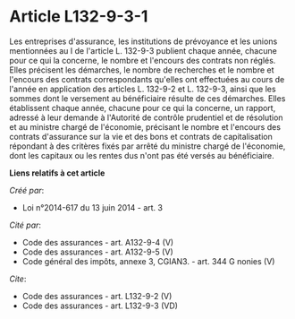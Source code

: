 # Article L132-9-3-1

Les entreprises d'assurance, les institutions de prévoyance et les unions mentionnées au I de l'article L. 132-9-3 publient
chaque année, chacune pour ce qui la concerne, le nombre et l'encours des contrats non réglés. Elles précisent les démarches,
le nombre de recherches et le nombre et l'encours des contrats correspondants qu'elles ont effectuées au cours de l'année en
application des articles L. 132-9-2 et L. 132-9-3, ainsi que les sommes dont le versement au bénéficiaire résulte de ces
démarches. Elles établissent chaque année, chacune pour ce qui la concerne, un rapport, adressé à leur demande à l'Autorité
de contrôle prudentiel et de résolution et au ministre chargé de l'économie, précisant le nombre et l'encours des contrats
d'assurance sur la vie et des bons et contrats de capitalisation répondant à des critères fixés par arrêté du ministre chargé
de l'économie, dont les capitaux ou les rentes dus n'ont pas été versés au bénéficiaire.

**Liens relatifs à cet article**

_Créé par_:

  - Loi n°2014-617 du 13 juin 2014 - art. 3

_Cité par_:

  - Code des assurances - art. A132-9-4 (V)
  - Code des assurances - art. A132-9-5 (V)
  - Code général des impôts, annexe 3, CGIAN3. - art. 344 G nonies (V)

_Cite_:

  - Code des assurances - art. L132-9-2 (V)
  - Code des assurances - art. L132-9-3 (VD)
